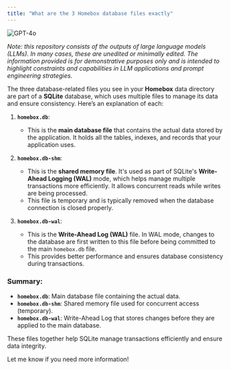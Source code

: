 ```yaml
---
title: "What are the 3 Homebox database files exactly"
---
```

![GPT-4o](https://img.shields.io/badge/GPT--4o-3333FF?style=for-the-badge&logo=openai&logoColor=white)



*Note: this repository consists of the outputs of large language models (LLMs). In many cases, these are unedited or minimally edited. The information provided is for demonstrative purposes only and is intended to highlight constraints and capabilities in LLM applications and prompt engineering strategies.*


The three database-related files you see in your **Homebox** data directory are part of a **SQLite** database, which uses multiple files to manage its data and ensure consistency. Here’s an explanation of each:

1. **`homebox.db`**:
   - This is the **main database file** that contains the actual data stored by the application. It holds all the tables, indexes, and records that your application uses.

2. **`homebox.db-shm`**:
   - This is the **shared memory file**. It's used as part of SQLite's **Write-Ahead Logging (WAL)** mode, which helps manage multiple transactions more efficiently. It allows concurrent reads while writes are being processed.
   - This file is temporary and is typically removed when the database connection is closed properly.

3. **`homebox.db-wal`**:
   - This is the **Write-Ahead Log (WAL)** file. In WAL mode, changes to the database are first written to this file before being committed to the main `homebox.db` file.
   - This provides better performance and ensures database consistency during transactions.

### Summary:
- **`homebox.db`**: Main database file containing the actual data.
- **`homebox.db-shm`**: Shared memory file used for concurrent access (temporary).
- **`homebox.db-wal`**: Write-Ahead Log that stores changes before they are applied to the main database.

These files together help SQLite manage transactions efficiently and ensure data integrity.

Let me know if you need more information!